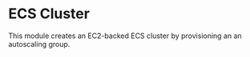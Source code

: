 ECS Cluster
===========

This module creates an EC2-backed ECS cluster by provisioning an an autoscaling group.